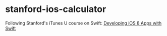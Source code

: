 # stanford-ios-calculator

Following Stanford's iTunes U course on Swift: [Developing iOS 8 Apps with Swift](https://itunes.apple.com/us/course/developing-ios-8-apps-swift/id961180099)
